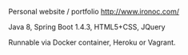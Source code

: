 Personal website / portfolio  http://www.ironoc.com/

Java 8, Spring Boot 1.4.3, HTML5+CSS, JQuery

Runnable via Docker container, Heroku or Vagrant.
